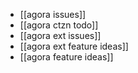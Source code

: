 - [[agora issues]]
- [[agora ctzn todo]]
- [[agora ext issues]]
- [[agora ext feature ideas]]
- [[agora feature ideas]]